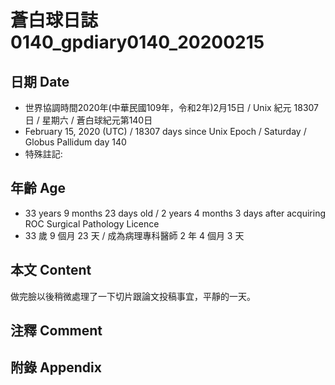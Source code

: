 # 蒼白球日誌0140_gpdiary0140_20200215 #

## 日期 Date ##

* 世界協調時間2020年(中華民國109年，令和2年)2月15日 / Unix 紀元 18307 日 / 星期六 / 蒼白球紀元第140日
* February 15, 2020 (UTC) / 18307 days since Unix Epoch / Saturday / Globus Pallidum day 140
* 特殊註記:

## 年齡 Age ##

* 33 years 9 months 23 days old / 2 years 4 months 3 days after acquiring ROC Surgical Pathology Licence
* 33 歲 9 個月 23 天 / 成為病理專科醫師 2 年 4 個月 3 天

## 本文 Content ##

做完臉以後稍微處理了一下切片跟論文投稿事宜，平靜的一天。

## 注釋 Comment ##


## 附錄 Appendix ##

